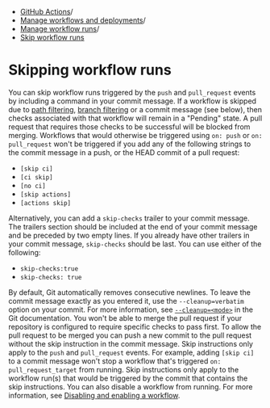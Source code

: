   * [GitHub Actions](https://docs.github.com/en/actions "GitHub Actions")/
  * [Manage workflows and deployments](https://docs.github.com/en/actions/managing-workflow-runs-and-deployments "Manage workflows and deployments")/
  * [Manage workflow runs](https://docs.github.com/en/actions/managing-workflow-runs-and-deployments/managing-workflow-runs "Manage workflow runs")/
  * [Skip workflow runs](https://docs.github.com/en/actions/managing-workflow-runs-and-deployments/managing-workflow-runs/skipping-workflow-runs "Skip workflow runs")


# Skipping workflow runs
You can skip workflow runs triggered by the `push` and `pull_request` events by including a command in your commit message.
If a workflow is skipped due to [path filtering](https://docs.github.com/en/actions/using-workflows/workflow-syntax-for-github-actions#onpushpull_requestpull_request_targetpathspaths-ignore), [branch filtering](https://docs.github.com/en/actions/using-workflows/workflow-syntax-for-github-actions#onpull_requestpull_request_targetbranchesbranches-ignore) or a commit message (see below), then checks associated with that workflow will remain in a "Pending" state. A pull request that requires those checks to be successful will be blocked from merging.
Workflows that would otherwise be triggered using `on: push` or `on: pull_request` won't be triggered if you add any of the following strings to the commit message in a push, or the HEAD commit of a pull request:
  * `[skip ci]`
  * `[ci skip]`
  * `[no ci]`
  * `[skip actions]`
  * `[actions skip]`


Alternatively, you can add a `skip-checks` trailer to your commit message. The trailers section should be included at the end of your commit message and be preceded by two empty lines. If you already have other trailers in your commit message, `skip-checks` should be last. You can use either of the following:
  * `skip-checks:true`
  * `skip-checks: true`


By default, Git automatically removes consecutive newlines. To leave the commit message exactly as you entered it, use the `--cleanup=verbatim` option on your commit. For more information, see [`--cleanup=<mode>`](https://git-scm.com/docs/git-commit#Documentation/git-commit.txt---cleanupltmodegt) in the Git documentation.
You won't be able to merge the pull request if your repository is configured to require specific checks to pass first. To allow the pull request to be merged you can push a new commit to the pull request without the skip instruction in the commit message.
Skip instructions only apply to the `push` and `pull_request` events. For example, adding `[skip ci]` to a commit message won't stop a workflow that's triggered `on: pull_request_target` from running.
Skip instructions only apply to the workflow run(s) that would be triggered by the commit that contains the skip instructions. You can also disable a workflow from running. For more information, see [Disabling and enabling a workflow](https://docs.github.com/en/actions/managing-workflow-runs/disabling-and-enabling-a-workflow).
